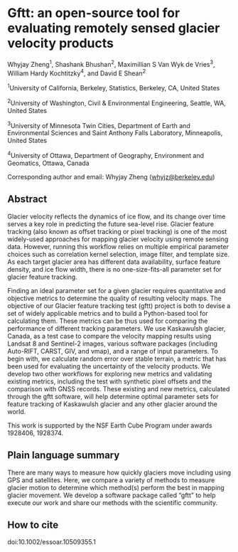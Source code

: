 # Gftt: an open-source tool for evaluating remotely sensed glacier velocity products

Whyjay Zheng<sup>1</sup>, Shashank Bhushan<sup>2</sup>, Maximillian S Van Wyk de Vries<sup>3</sup>, William Hardy Kochtitzky<sup>4</sup>, and David E Shean<sup>2</sup>

<sup>1</sup>University of California, Berkeley, Statistics, Berkeley, CA, United States

<sup>2</sup>University of Washington, Civil & Environmental Engineering, Seattle, WA, United States

<sup>3</sup>University of Minnesota Twin Cities, Department of Earth and Environmental Sciences and Saint Anthony Falls Laboratory, Minneapolis, United States

<sup>4</sup>University of Ottawa, Department of Geography, Environment and Geomatics, Ottawa, Canada

Corresponding author and email: Whyjay Zheng (whyjz@berkeley.edu)

## Abstract

Glacier velocity reflects the dynamics of ice flow, and its change over time serves a key role in predicting the future sea-level rise. Glacier feature tracking (also known as offset tracking or pixel tracking) is one of the most widely-used approaches for mapping glacier velocity using remote sensing data. However, running this workflow relies on multiple empirical parameter choices such as correlation kernel selection, image filter, and template size. As each target glacier area has different data availability, surface feature density, and ice flow width, there is no one-size-fits-all parameter set for glacier feature tracking.

Finding an ideal parameter set for a given glacier requires quantitative and objective metrics to determine the quality of resulting velocity maps. The objective of our Glacier feature tracking test (gftt) project is both to devise a set of widely applicable metrics and to build a Python-based tool for calculating them. These metrics can be thus used for comparing the performance of different tracking parameters. We use Kaskawulsh glacier, Canada, as a test case to compare the velocity mapping results using Landsat 8 and Sentinel-2 images, various software packages (including Auto-RIFT, CARST, GIV, and vmap), and a range of input parameters. To begin with, we calculate random error over stable terrain, a metric that has been used for evaluating the uncertainty of the velocity products. We develop two other workflows for exploring new metrics and validating existing metrics, including the test with synthetic pixel offsets and the comparison with GNSS records. These existing and new metrics, calculated through the gftt software, will help determine optimal parameter sets for feature tracking of Kaskawulsh glacier and any other glacier around the world.

This work is supported by the NSF Earth Cube Program under awards 1928406, 1928374.

## Plain language summary

There are many ways to measure how quickly glaciers move including using GPS and satellites. Here, we compare a variety of methods to measure glacier motion to determine which method(s) perform the best in mapping glacier movement. We develop a software package called “gftt” to help execute our work and share our methods with the scientific community.

## How to cite

doi:10.1002/essoar.10509355.1